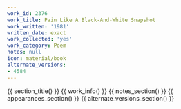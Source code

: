 ```yaml
---
work_id: 2376
work_title: Pain Like A Black-And-White Snapshot
work_written: '1981'
written_date: exact
work_collected: 'yes'
work_category: Poem
notes: null
icon: material/book
alternate_versions:
- 4584
---
```


{{ section_title() }}
{{ work_info() }}
{{ notes_section() }}
{{ appearances_section() }}
{{ alternate_versions_section() }}